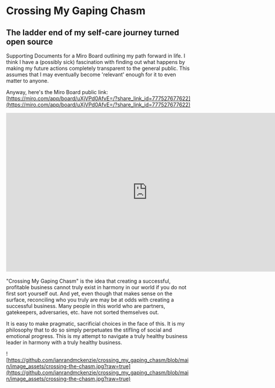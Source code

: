 # Crossing My Gaping Chasm

## The ladder end of my self-care journey turned open source

Supporting Documents for a Miro Board outlining my path forward in life. I think I have a (possibly sick) fascination with finding out what happens by making my future actions completely transparent to the general public. This assumes that I may eventually become 'relevant' enough for it to even matter to anyone.

Anyway, here's the Miro Board public link:
[https://miro.com/app/board/uXjVPd0AfvE=/?share_link_id=777527677622](https://miro.com/app/board/uXjVPd0AfvE=/?share_link_id=777527677622)

<iframe width="768" height="432" src="https://miro.com/app/live-embed/uXjVPd0AfvE=/?moveToViewport=-768,-3244,2217,1221&embedId=419579989118" frameborder="0" scrolling="no" allowfullscreen></iframe>

"Crossing My Gaping Chasm" is the idea that creating a successful, profitable business cannot truly exist in harmony in our world if you do not first sort yourself out. And yet, even though that makes sense on the surface, reconciling who you truly are may be at odds with creating a successful business. Many people in this world who are partners, gatekeepers, adversaries, etc. have not sorted themselves out.

It is easy to make pragmatic, sacrificial choices in the face of this. It is my philosophy that to do so simply perpetuates the stifling of social and emotional progress. This is my attempt to navigate a truly healthy business leader in harmony with a truly healthy business.

![https://github.com/ianrandmckenzie/crossing_my_gaping_chasm/blob/main/image_assets/crossing-the-chasm.jpg?raw=true](https://github.com/ianrandmckenzie/crossing_my_gaping_chasm/blob/main/image_assets/crossing-the-chasm.jpg?raw=true)
